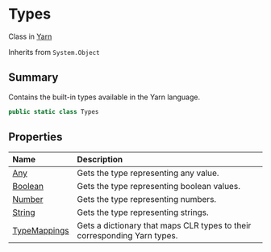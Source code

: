 # Types

Class in [Yarn](/docs/api/csharp/yarn.md)

Inherits from `System.Object`

## Summary


Contains the built-in types available in the Yarn language.


```csharp
public static class Types
```

## Properties

|Name|Description|
|:---|:---|
|[Any](/docs/api/csharp/yarn.types.any.md)|Gets the type representing any value.|
|[Boolean](/docs/api/csharp/yarn.types.boolean.md)|Gets the type representing boolean values.|
|[Number](/docs/api/csharp/yarn.types.number.md)|Gets the type representing numbers.|
|[String](/docs/api/csharp/yarn.types.string.md)|Gets the type representing strings.|
|[TypeMappings](/docs/api/csharp/yarn.types.typemappings.md)|Gets a dictionary that maps CLR types to their corresponding Yarn types.|

